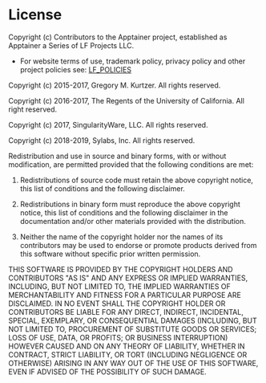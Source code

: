 # License

Copyright (c) Contributors to the Apptainer project, established as
  Apptainer a Series of LF Projects LLC.

- For website terms of use, trademark policy, privacy policy and other
   project policies see: [LF_POLICIES](https://lfprojects.org/policies)

Copyright (c) 2015-2017, Gregory M. Kurtzer. All rights reserved.

Copyright (c) 2016-2017, The Regents of the University of California. All right reserved.

Copyright (c) 2017, SingularityWare, LLC. All rights reserved.

Copyright (c) 2018-2019, Sylabs, Inc. All rights reserved.

Redistribution and use in source and binary forms, with or without
modification, are permitted provided that the following conditions are met:

1. Redistributions of source code must retain the above copyright notice,
   this list of conditions and the following disclaimer.

2. Redistributions in binary form must reproduce the above copyright notice,
   this list of conditions and the following disclaimer in the documentation
   and/or other materials provided with the distribution.

3. Neither the name of the copyright holder nor the names of its
   contributors may be used to endorse or promote products derived from this
   software without specific prior written permission.

THIS SOFTWARE IS PROVIDED BY THE COPYRIGHT HOLDERS AND CONTRIBUTORS "AS IS"
AND ANY EXPRESS OR IMPLIED WARRANTIES, INCLUDING, BUT NOT LIMITED TO, THE
IMPLIED WARRANTIES OF MERCHANTABILITY AND FITNESS FOR A PARTICULAR PURPOSE
ARE DISCLAIMED. IN NO EVENT SHALL THE COPYRIGHT HOLDER OR CONTRIBUTORS BE
LIABLE FOR ANY DIRECT, INDIRECT, INCIDENTAL, SPECIAL, EXEMPLARY, OR
CONSEQUENTIAL DAMAGES (INCLUDING, BUT NOT LIMITED TO, PROCUREMENT OF
SUBSTITUTE GOODS OR SERVICES; LOSS OF USE, DATA, OR PROFITS; OR BUSINESS
INTERRUPTION) HOWEVER CAUSED AND ON ANY THEORY OF LIABILITY, WHETHER IN
CONTRACT, STRICT LIABILITY, OR TORT (INCLUDING NEGLIGENCE OR OTHERWISE)
ARISING IN ANY WAY OUT OF THE USE OF THIS SOFTWARE, EVEN IF ADVISED OF THE
POSSIBILITY OF SUCH DAMAGE.
